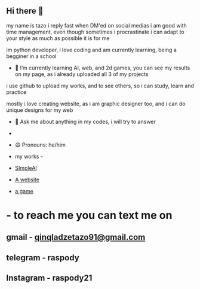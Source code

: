 ## Hi there 👋

my name is tazo
i reply fast when DM'ed on social medias
i am good with time management, even though sometimes i procrastinate
i can adapt to your style as much as possible it is for me


im python developer, i love coding and am currently learning, being a begginer in a school

- 🌱 I’m currently learning AI, web, and 2d games, you can see my results on my page, as i already uploaded all 3 of my projects

i use github to upload my works, and to see others, so i can study, learn and practice

mostly i love creating website, as i am graphic designer too, and i can do unique designs for my web

- 💬 Ask me about anything in my codes, i will try to answer
- 
- 😄 Pronouns: he/him

- my works - 
- [SImpleAI](https://github.com/raspody91/SimpleAi)
- [A website](https://github.com/raspody91/website)
- [a game](https://github.com/raspody91/Game)
# - to reach me you can text me on
## gmail - qinqladzetazo91@gmail.com
## telegram - raspody
## Instagram - raspody21
